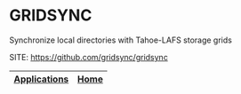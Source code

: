 # GRIDSYNC

   Synchronize local directories with Tahoe-LAFS storage grids

 SITE: https://github.com/gridsync/gridsync

 | [Applications](https://portable-linux-apps.github.io/apps.html) | [Home](https://portable-linux-apps.github.io)
 | --- | --- |
